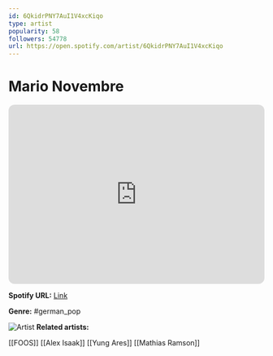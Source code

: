 ```yaml
---
id: 6QkidrPNY7AuI1V4xcKiqo
type: artist
popularity: 58
followers: 54778
url: https://open.spotify.com/artist/6QkidrPNY7AuI1V4xcKiqo
---
```

# Mario Novembre

<iframe style="border-radius:12px" src="https://open.spotify.com/embed/artist/6QkidrPNY7AuI1V4xcKiqo" width="100%" height="352" frameBorder="0" allowfullscreen="" allow="autoplay; clipboard-write; encrypted-media; fullscreen; picture-in-picture" loading="lazy"></iframe>

**Spotify URL:** [Link](https://open.spotify.com/artist/6QkidrPNY7AuI1V4xcKiqo)

**Genre:**  #german_pop

![Artist](https://i.scdn.co/image/ab6761610000e5ebf1801dfbeb3da3739b48a857)
**Related artists:**

[[FOOS]]
[[Alex Isaak]]
[[Yung Ares]]
[[Mathias Ramson]]
